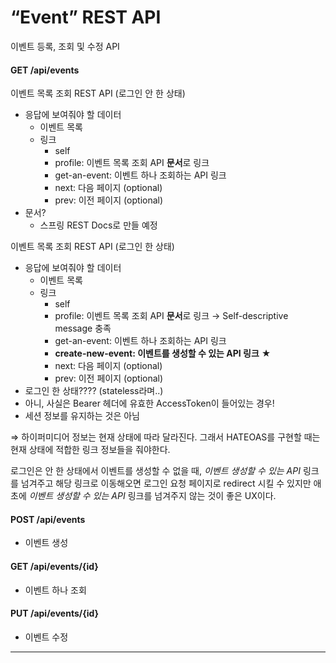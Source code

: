 # “Event” REST API

이벤트 등록, 조회 및 수정 API

#### **GET /api/events**

이벤트 목록 조회 REST API (로그인 안 한 상태)

* 응답에 보여줘야 할 데이터
  * 이벤트 목록
  * 링크
    * self
    * profile: 이벤트 목록 조회 API **문서**로 링크
    * get-an-event: 이벤트 하나 조회하는 API 링크
    * next: 다음 페이지 (optional)
    * prev: 이전 페이지 (optional)
* 문서?
  * 스프링 REST Docs로 만들 예정

이벤트 목록 조회 REST API (로그인 한 상태)

* 응답에 보여줘야 할 데이터
  * 이벤트 목록
  * 링크
    * self
    * profile: 이벤트 목록 조회 API **문서**로 링크 → Self-descriptive message 충족
    * get-an-event: 이벤트 하나 조회하는 API 링크
    * **create-new-event: 이벤트를 생성할 수 있는 API 링크** ★ 
    * next: 다음 페이지 (optional)
    * prev: 이전 페이지 (optional)
* 로그인 한 상태???? (stateless라며..)
* 아니, 사실은 Bearer 헤더에 유효한 AccessToken이 들어있는 경우!
* 세션 정보를 유지하는 것은 아님

⇒ 하이퍼미디어 정보는 현재 상태에 따라 달라진다. 그래서 HATEOAS를 구현할 때는 현재 상태에 적합한 링크 정보들을 줘야한다.

로그인은 안 한 상태에서 이벤트를 생성할 수 없을 때, *이벤트 생성할 수 있는 API* 링크를 넘겨주고 해당 링크로 이동해오면 로그인 요청 페이지로 redirect 시킬 수 있지만 애초에 *이벤트 생성할 수 있는 API* 링크를 넘겨주지 않는 것이 좋은 UX이다.

#### **POST /api/events**

* 이벤트 생성

#### **GET /api/events/{id}**

* 이벤트 하나 조회

#### **PUT /api/events/{id}**

* 이벤트 수정

---

